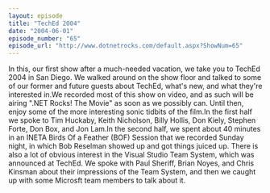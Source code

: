 ```yaml
---
layout: episode
title: "TechEd 2004"
date: "2004-06-01"
episode_number: "65"
episode_url: "http://www.dotnetrocks.com/default.aspx?ShowNum=65"
---
```


In this, our first show after a much-needed vacation, we take you to TechEd 2004 in San Diego. We walked around on the show floor and talked to some of our former and future guests about TechEd, what's new, and what they're interested in.We recorded most of this show on video, and as such will be airing ".NET Rocks! The Movie" as soon as we possibly can. Until then, enjoy some of the more interesting sonic tidbits of the film.In the first half we spoke to Tim Huckaby, Keith Nicholson, Billy Hollis, Don Kiely, Stephen Forte, Don Box, and Jon Lam.In the second half, we spent about 40 minutes in an INETA Birds Of a Feather (BOF) Session that we recorded Sunday night, in which Bob Reselman showed up and got things juiced up. There is also a lot of obvious interest in the Visual Studio Team System, which was announced at TechEd. We spoke with Paul Sheriff, Brian Noyes, and Chris Kinsman about their impressions of the Team System, and then we caught up with some Microsft team members to talk about it.
